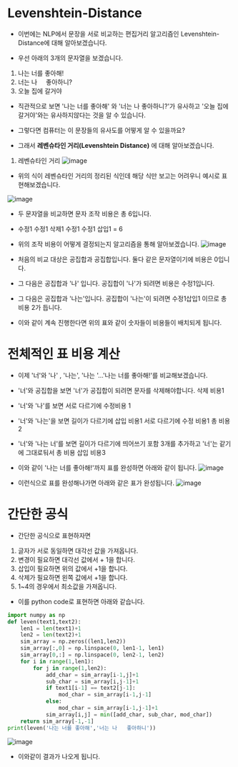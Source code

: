 # Levenshtein-Distance
* 이번에는 NLP에서 문장을 서로 비교하는 편집거리 알고리즘인 Levenshtein-Distance에 대해 알아보겠습니다.

* 우선 아래의 3개의 문자열을 보겠습니다.

1. 나는 너를 좋아해!
2. 너는 나 &nbsp;&nbsp;&nbsp;&nbsp;좋아하니?
3. 오늘 집에  갈거야

* 직관적으로 보면 '나는 너를 좋아해' 와 '너는 나 좋아하니?'가 유사하고 '오늘 집에 갈거야'와는 유사하지않다는 것을 알 수 있습니다.

* 그렇다면 컴퓨터는 이 문장들의 유사도를 어떻게 알 수 있을까요?

* 그래서 **레벤슈타인 거리(Levenshtein Distance)** 에 대해 알아보겠습니다.

1. 레벤슈타인 거리
![image](https://user-images.githubusercontent.com/44185037/213903138-49150656-f32b-4adb-8870-71114be8ce6c.png)

* 위의 식이 레벤슈타인 거리의 정리된 식인데 해당 식만 보고는 어려우니 예시로 표현해보겠습니다.

![image](https://user-images.githubusercontent.com/44185037/213903161-dca5aed1-76bf-4317-9af2-69162e18a5b9.png)

* 두 문자열을 비교하면 문자 조작 비용은 총 6입니다.
* 수정1 수정1 삭제1 수정1 수정1 삽입1 = 6 

* 위의 조작 비용이 어떻게 결정되는지 알고리즘을 통해 알아보겠습니다.
![image](https://user-images.githubusercontent.com/44185037/213903347-76573cc5-7cd6-4883-a684-91fd20b31679.png)

* 처음의 비교 대상은 공집합과 공집합입니다. 둘다 같은 문자열이기에 비용은 0입니다.
* 그 다음은 공집합과 '나' 입니다. 공집합이 '나'가 되려면 비용은 수정1입니다.
* 그 다음은 공집합과 '나는'입니다. 공집합이 '나는'이 되려면 수정1삽입1 이므로 총 비용 2가 듭니다.
* 이와 같이 계속 진행한다면 위의 표와 같이 숫자들이 비용들이 배치되게 됩니다.
# 전체적인 표 비용 계산
* 이제 '너'와 '나' , '나는', '나는 '...'나는 너를 좋아해!'를 비교해보겠습니다.
* '너'와 공집합을 보면 '너'가 공집합이 되려면 문자를 삭제해야합니다. 삭제 비용1
* '너'와 '나'를 보면 서로 다르기에 수정비용 1
* '너'와 '나는'을 보면 길이가 다르기에 삽입 비용1 서로 다르기에 수정 비용1 총 비용 2
* '너'와 '나는 너'를 보면 길이가 다르기에 띄어쓰기 포함 3개를 추가하고 '너'는 같기에 그대로둬서 총 비용 삽입 비용3
* 이와 같이 '나는 너를 좋아해!'까지 표를 완성하면 아래와 같이 됩니다.
![image](https://user-images.githubusercontent.com/44185037/213903754-f9788530-4bad-4be8-ab43-f2856066004f.png)

* 이런식으로 표를 완성해나가면 아래와 같은 표가 완성됩니다.
![image](https://user-images.githubusercontent.com/44185037/213903801-619e1535-042d-430c-8cd9-e732e989fd2b.png)

# 간단한 공식
* 간단한 공식으로 표현하자면
1. 글자가 서로 동일하면 대각선 값을 가져옵니다.
2. 변경이 필요하면 대각선 값에서 + 1을 합니다.
3. 삽입이 필요하면 위의 값에서 +1을 합니다.
4. 삭제가 필요하면 왼쪽 값에서 +1을 합니다.
5. 1~4의 경우에서 최소값을 가져옵니다.

* 이를 python code로 표현하면 아래와 같습니다.
```python
import numpy as np
def leven(text1,text2):
    len1 = len(text1)+1
    len2 = len(text2)+1
    sim_array = np.zeros((len1,len2))
    sim_array[:,0] = np.linspace(0, len1-1, len1)
    sim_array[0,:] = np.linspace(0, len2-1, len2)
    for i in range(1,len1):
        for j in range(1,len2):
            add_char = sim_array[i-1,j]+1
            sub_char = sim_array[i,j-1]+1
            if text1[i-1] == text2[j-1]:
                mod_char = sim_array[i-1,j-1]
            else:
                mod_char = sim_array[i-1,j-1]+1
            sim_array[i,j] = min([add_char, sub_char, mod_char])
    return sim_array[-1,-1]
print(leven('나는 너를 좋아해','너는 나   좋아하니'))
```
![image](https://user-images.githubusercontent.com/44185037/213904149-50986c97-ab7d-4b8f-a343-a70c8f09b2fe.png)
* 이와같이 결과가 나오게 됩니다.
